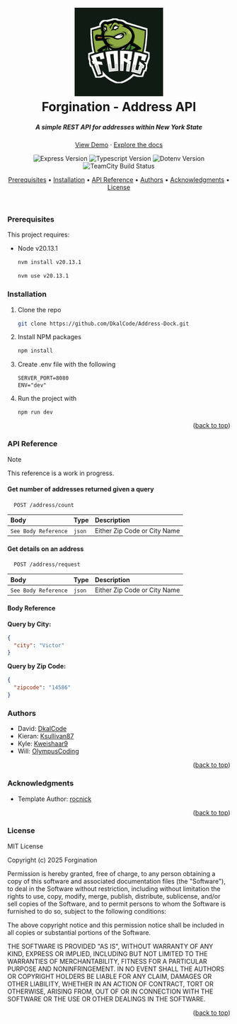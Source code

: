 <h1 id="readme-top" align="center">
  <br>
  <a href="https://github.com/DkalCode/Address-Dock"><img src="./docs/images/logo.png" alt="Forgination" width="200"></a>
  <br>
  Forgination - Address API
  <br>
</h1>

<h5 align="center">A simple REST API for addresses within New York State</h5>
  <p align="center">
<a href="https://api.forgination.com">View Demo</a>
    &middot;
    <a href="https://docs.forgination.com">Explore the docs</a>
  </p>

<p align="center">
 <img alt="Express Version" src="https://img.shields.io/npm/v/express?label=express">
 <img alt="Typescript Version" src="https://img.shields.io/npm/v/typescript?label=typescript">
 <img alt="Dotenv Version" src="https://img.shields.io/npm/v/dotenv?label=dotenv&color=%238FAB44">
 <img alt="TeamCity Build Status" src="https://teamcity.hydnum.cloud/app/rest/builds/buildType:(id:ForginationAddressApi_Build)/statusIcon">
</p>

<!-- TABLE OF CONTENTS -->

<p align="center">
  <a href="#prerequisites">Prerequisites</a> •
  <a href="#installation">Installation</a> •
  <a href="#api-reference">API Reference</a> •
  <a href="#authors">Authors</a> •
  <a href="#acknowledgments">Acknowledgments</a> •
  <a href="#license">License</a>
</p>
<br/>

<h3 id="prerequisites">Prerequisites</h3>

This project requires:

- Node v20.13.1

  ```sh
  nvm install v20.13.1
  ```

  ```sh
  nvm use v20.13.1
  ```

<h3 id="installation">Installation</h3>

1. Clone the repo
   ```sh
   git clone https://github.com/DkalCode/Address-Dock.git
   ```
2. Install NPM packages
   ```sh
   npm install
   ```
3. Create .env file with the following
   ```
   SERVER_PORT=8080
   ENV="dev"
   ```
4. Run the project with
   ```
   npm run dev
   ```

<p align="right">(<a href="#readme-top">back to top</a>)</p>

<!-- API REFERENCE -->

<h3 id="api-reference">API Reference</h3>

> [!NOTE]  
> This reference is a work in progress.

#### Get number of addresses returned given a query

```http
  POST /address/count
```

| Body                 | Type   | Description                  |
| :------------------- | :----- | :--------------------------- |
| `See Body Reference` | `json` | Either Zip Code or City Name |

#### Get details on an address

```http
  POST /address/request
```

| Body                 | Type   | Description                  |
| :------------------- | :----- | :--------------------------- |
| `See Body Reference` | `json` | Either Zip Code or City Name |

#### Body Reference

**Query by City:**

```json
{
  "city": "Victor"
}
```

**Query by Zip Code:**

```json
{
  "zipcode": "14586"
}
```

<!-- AUTHORS -->

<h3 id="authors">Authors</h3>

- David: [DkalCode](https://github.com/DkalCode)
- Kieran: [Ksullivan87](https://github.com/Ksullivan87)
- Kyle: [Kweishaar9](https://github.com/Kweishaar9)
- Will: [OlympusCoding](https://github.com/OlympusCoding)

<p align="right">(<a href="#readme-top">back to top</a>)</p>

<!-- ACKNOWLEDGMENTS -->

<h3 id="acknowledgments">Acknowledgments</h3>

- Template Author: [rocnick](https://github.com/rocnick)

<p align="right">(<a href="#readme-top">back to top</a>)</p>

<!-- LICENSE -->

<h3 id="license">License</h3>

MIT License

Copyright (c) 2025 Forgination

Permission is hereby granted, free of charge, to any person obtaining a copy
of this software and associated documentation files (the "Software"), to deal
in the Software without restriction, including without limitation the rights
to use, copy, modify, merge, publish, distribute, sublicense, and/or sell
copies of the Software, and to permit persons to whom the Software is
furnished to do so, subject to the following conditions:

The above copyright notice and this permission notice shall be included in all
copies or substantial portions of the Software.

THE SOFTWARE IS PROVIDED "AS IS", WITHOUT WARRANTY OF ANY KIND, EXPRESS OR
IMPLIED, INCLUDING BUT NOT LIMITED TO THE WARRANTIES OF MERCHANTABILITY,
FITNESS FOR A PARTICULAR PURPOSE AND NONINFRINGEMENT. IN NO EVENT SHALL THE
AUTHORS OR COPYRIGHT HOLDERS BE LIABLE FOR ANY CLAIM, DAMAGES OR OTHER
LIABILITY, WHETHER IN AN ACTION OF CONTRACT, TORT OR OTHERWISE, ARISING FROM,
OUT OF OR IN CONNECTION WITH THE SOFTWARE OR THE USE OR OTHER DEALINGS IN THE
SOFTWARE.

<p align="right">(<a href="#readme-top">back to top</a>)</p>
